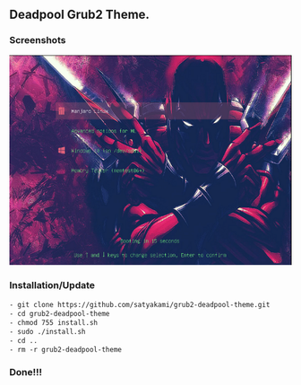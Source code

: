 
## Deadpool Grub2 Theme.

### Screenshots

![Deadpool Grub Theme](Screenshot.png?raw=true)

### Installation/Update

	- git clone https://github.com/satyakami/grub2-deadpool-theme.git
	- cd grub2-deadpool-theme
	- chmod 755 install.sh
	- sudo ./install.sh
	- cd ..
	- rm -r grub2-deadpool-theme

### Done!!!
